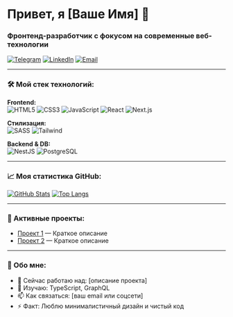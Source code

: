 # Привет, я [Ваше Имя] 👋  
### Фронтенд-разработчик с фокусом на современные веб-технологии

[![Telegram](https://img.shields.io/badge/-Telegram-0088cc?style=flat-square&logo=telegram&logoColor=white)](https://t.me/ваш_телеграм)
[![LinkedIn](https://img.shields.io/badge/-LinkedIn-0e76a8?style=flat-square&logo=linkedin&logoColor=white)](https://linkedin.com/in/ваш-linkedin)
[![Email](https://img.shields.io/badge/-Email-ea4335?style=flat-square&logo=gmail&logoColor=white)](mailto:ваш@email.com)

---

### 🛠️ Мой стек технологий:
**Frontend:**  
![HTML5](https://img.shields.io/badge/-HTML5-e34f26?style=flat-square&logo=html5&logoColor=white)
![CSS3](https://img.shields.io/badge/-CSS3-1572b6?style=flat-square&logo=css3&logoColor=white)
![JavaScript](https://img.shields.io/badge/-JavaScript-f7df1e?style=flat-square&logo=javascript&logoColor=black)
![React](https://img.shields.io/badge/-React-61dafb?style=flat-square&logo=react&logoColor=black)
![Next.js](https://img.shields.io/badge/-Next.js-000000?style=flat-square&logo=next.js&logoColor=white)

**Стилизация:**  
![SASS](https://img.shields.io/badge/-SASS-cc6699?style=flat-square&logo=sass&logoColor=white)
![Tailwind](https://img.shields.io/badge/-Tailwind_CSS-06b6d4?style=flat-square&logo=tailwind-css&logoColor=white)

**Backend & DB:**  
![NestJS](https://img.shields.io/badge/-NestJS-e0234e?style=flat-square&logo=nestjs&logoColor=white)
![PostgreSQL](https://img.shields.io/badge/-PostgreSQL-4169e1?style=flat-square&logo=postgresql&logoColor=white)

---

### 📈 Моя статистика GitHub:
[![GitHub Stats](https://github-readme-stats.vercel.app/api?username=ваш_username&show_icons=true&theme=radical)](https://github.com/ваш_username)
[![Top Langs](https://github-readme-stats.vercel.app/api/top-langs/?username=ваш_username&layout=compact&theme=radical)](https://github.com/ваш_username)

---

### 📌 Активные проекты:
- [Проект 1](https://github.com/ваш_username/репозиторий) — Краткое описание  
- [Проект 2](https://github.com/ваш_username/репозиторий) — Краткое описание  

---

### 💬 Обо мне:
- 🔭 Сейчас работаю над: [описание проекта]  
- 🌱 Изучаю: TypeScript, GraphQL  
- 📫 Как связаться: [ваш email или соцсети]  
- ⚡ Факт: Люблю минималистичный дизайн и чистый код  
